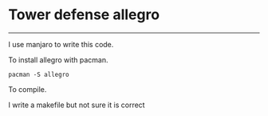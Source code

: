 # Tower defense allegro
***
I use manjaro to write this code.

To install allegro with pacman.

`
pacman -S allegro
`

To compile.

I write a makefile but not sure it is correct

